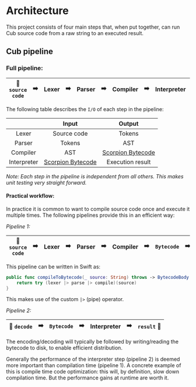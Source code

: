 # Architecture
This project consists of four main steps that, when put together, can run Cub source code from a raw string to an executed result.

## Cub pipeline

### Full pipeline:
| 🛬 ```source code``` | ➡️ | Lexer 	| ➡️ | Parser | ➡️ | Compiler |  ➡️ | Interpreter | ➡️ | ```result``` 🛫 |
|---------------------- |---- |------- |---|-------- |--- |---------- |--- |------------- |--- |-------- |

The following table describes the ```I/O``` of each step in the pipeline:

|             	|       Input       	|       Output      |
|:-----------:	|:-----------------:	|:-----------------:|
|    Lexer    	|    Source code    	|       Tokens      |
|    Parser   	|       Tokens      	|        AST        |
|   Compiler  	|        AST        	| [Scorpion Bytecode](Scorpion.md) |
| Interpreter 	| [Scorpion Bytecode](Scorpion.md) 	|  Execution result |

*Note: Each step in the pipeline is independent from all others. This makes unit testing very straight forward.*

#### Practical workflow:
In practice it is common to want to compile source code once and execute it multiple times. The following pipelines provide this in an efficient way:

*Pipeline 1:*

| 🛬 ```source code``` | ➡️ | Lexer 	| ➡️ | Parser | ➡️ | Compiler |  ➡️ | ```Bytecode``` | ➡️ | ```encode``` 🛫 |
|----------------------|----|------- |---|-------- |----|----------|----|----------------|--- |-------- |

This pipeline can be written in Swift as:

```swift
public func compileToBytecode(_ source: String) throws -> BytecodeBody {
    return try (lexer |> parse |> compile)(source)
}
```

This makes use of the custom ```|>``` (pipe) operator.

*Pipeline 2:*

| 🛬 ```decode``` | ➡️ | ```Bytecode``` | ➡️ | Interpreter | ➡️ | ```result``` 🛫 |
|-----------------|----|--------------- |-----|------------ |----|-----------------|

The encoding/decoding will typically be followed by writing/reading the bytecode to disk, to enable efficient distribution. 

Generally the performance of the interpreter step (pipeline 2) is deemed more important than compilation time (pipeline 1). A concrete example of this is compile time code optimization: this will, by definition, slow down compilation time. But the performance gains at runtime are worth it.